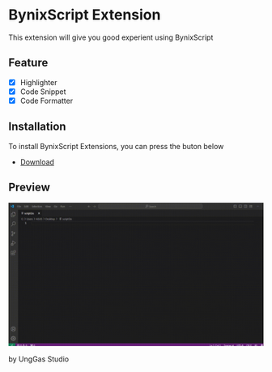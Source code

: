 # BynixScript Extension
This extension will give you good experient using BynixScript
## Feature
- [x] Highlighter
- [x] Code Snippet
- [x] Code Formatter
## Installation
To install BynixScript Extensions, you can press the buton below
- [Download](https://marketplace.visualstudio.com/item?itemName=UngGasStudio.BynixScript-Extension)
## Preview
![preview](preview.gif)

by UngGas Studio